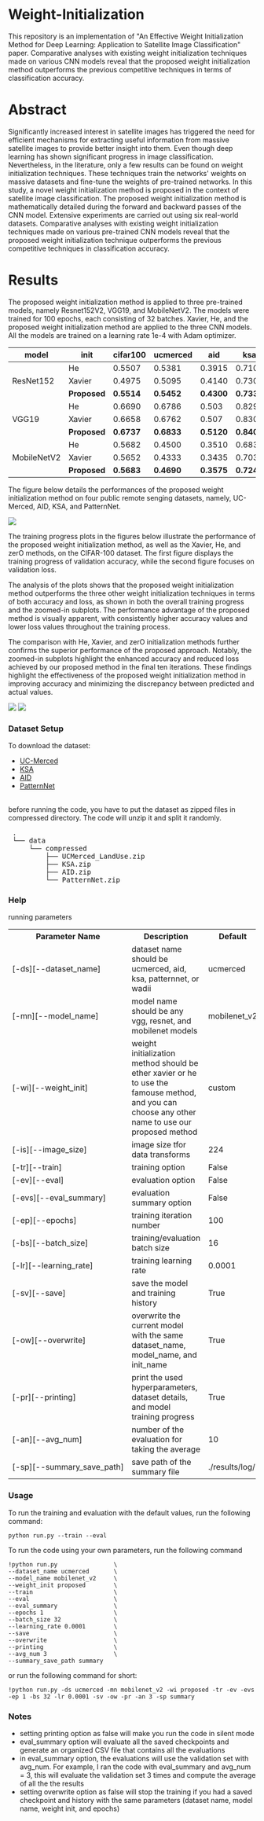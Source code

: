 # Weight-Initialization
This repository is an implementation of "An Effective Weight Initialization Method for Deep Learning: Application to Satellite Image Classification" paper. Comparative analyses with existing weight initialization techniques made on various CNN models reveal that the proposed weight initialization method outperforms the previous competitive techniques in terms of classification accuracy. 

# Abstract
Significantly increased interest in satellite images has triggered the need for efficient mechanisms for extracting useful information from massive satellite images to provide better insight into them. Even though deep learning has shown significant progress in image classification. Nevertheless, in the literature, only a few results can be found on weight initialization techniques. These techniques train the networks' weights on massive datasets and fine-tune the weights of pre-trained networks. In this study, a novel weight initialization method is proposed in the context of satellite image classification. The proposed weight initialization method is mathematically detailed during the forward and backward passes of the CNN model. Extensive experiments are carried out using six real-world datasets. Comparative analyses with existing weight initialization techniques made on various pre-trained CNN models reveal that the proposed weight initialization technique outperforms the previous competitive techniques in classification accuracy.

# Results
The proposed weight initialization method is applied to three pre-trained models, namely Resnet152V2, VGG19, and MobileNetV2. The models were trained for 100 epochs, each consisting of 32 batches. Xavier, He, and the proposed weight initialization method are applied to the three CNN models. All the models are trained on a learning rate 1e-4 with Adam optimizer. 

<table>
<thead>
  <tr>
    <th>model</th>
    <th>init</th>
    <th>cifar100</th>
    <th>ucmerced</th>
    <th>aid</th>
    <th>ksa</th>
    <th>patternnet</th>
  </tr>
</thead>
<tbody>
  <tr>
    <td rowspan="3">ResNet152</td>
    <td>He</td>
    <td>0.5507</td>
    <td>0.5381</td>
    <td>0.3915</td>
    <td>0.7108</td>
    <td>0.7298</td>
  </tr>
  <tr>
    <td>Xavier</td>
    <td>0.4975</td>
    <td>0.5095</td>
    <td>0.4140</td>
    <td>0.7308</td>
    <td>0.7451</td>
  </tr>
  <tr>
    <td><b>Proposed</b></td>
    <td><b>0.5514</b></td>
    <td><b>0.5452</b></td>
    <td><b>0.4300</b></td>
    <td><b>0.7338</b></td>
    <td><b>0.7896</b></td>
  </tr>
  <tr>
    <td rowspan="3">VGG19</td>
    <td>He</td>
    <td>0.6690</td>
    <td>0.6786</td>
    <td>0.503</td>
    <td>0.8292</td>
    <td>0.8461</td>
  </tr>
  <tr>
    <td>Xavier</td>
    <td>0.6658</td>
    <td>0.6762</td>
    <td>0.507</td>
    <td>0.8308</td>
    <td>0.8362</td>
  </tr>
  <tr>
    <td><b>Proposed</b></td>
    <td><b>0.6737</b></td>
    <td><b>0.6833</b></td>
    <td><b>0.5120</b></td>
    <td><b>0.8400</b></td>
    <td><b>0.8462</b></td>
  </tr>
  <tr>
    <td rowspan="3">MobileNetV2</td>
    <td>He</td>
    <td>0.5682</td>
    <td>0.4500</td>
    <td>0.3510</td>
    <td>0.6831</td>
    <td>0.7298</td>
  </tr>
  <tr>
    <td>Xavier</td>
    <td>0.5652</td>
    <td>0.4333</td>
    <td>0.3435</td>
    <td>0.7031</td>
    <td>0.7451</td>
  </tr>
  <tr>
    <td><b>Proposed</b></td>
    <td><b>0.5683</b></td>
    <td><b>0.4690</b></td>
    <td><b>0.3575</b></td>
    <td><b>0.7246</b></td>
    <td><b>0.7896</b></td>
  </tr>
</tbody>
</table>
  
The figure below details the performances of the proposed weight initialization method on four public remote senging datasets, namely, UC-Merced, AID, KSA, and PatternNet.

<img src="https://raw.githubusercontent.com/WadiiBoulila/Weight-Initialization/main/docs/img1.png" />

The training progress plots in the figures below illustrate the performance of the proposed weight initialization method, as well as the Xavier, He, and zerO methods, on the CIFAR-100 dataset. The first figure displays the training progress of validation accuracy, while the second figure focuses on validation loss.

The analysis of the plots shows that the proposed weight initialization method outperforms the three other weight initialization techniques in terms of both accuracy and loss, as shown in both the overall training progress and the zoomed-in subplots. The performance advantage of the proposed method is visually apparent, with consistently higher accuracy values and lower loss values throughout the training process.

The comparison with He, Xavier, and zerO initialization methods further confirms the superior performance of the proposed approach. Notably, the zoomed-in subplots highlight the enhanced accuracy and reduced loss achieved by our proposed method in the final ten iterations. These findings highlight the effectiveness of the proposed weight initialization method in improving accuracy and minimizing the discrepancy between predicted and actual values.

<img src="https://raw.githubusercontent.com/WadiiBoulila/Weight-Initialization/main/docs/img2.png" />
<img src="https://raw.githubusercontent.com/WadiiBoulila/Weight-Initialization/main/docs/img3.png" />

### Dataset Setup
To download the dataset:
<ul>
  <li><a href="http://weegee.vision.ucmerced.edu/datasets/landuse.html">UC-Merced</a></li>
  <li><a href="https://drive.google.com/file/d/1H400Qamkl7oVCvvMzcQ72N0-jEZuegk5/view?usp=sharing">KSA</a></li>
  <li><a href="https://captain-whu.github.io/AID/">AID</a></li>
  <li><a href="https://sites.google.com/view/zhouwx/dataset">PatternNet</a></li>
</ul>
<br>
before running the code, you have to put the dataset as zipped files in compressed directory. The code will unzip it and split it randomly.
<pre>
 .
 └── data 
     └── compressed 
         ├── UCMerced_LandUse.zip 
         ├── KSA.zip 
         ├── AID.zip
         └── PatternNet.zip 
</pre>

### Help
running parameters
<table>
  <tr>
    <th>Parameter Name</th>
    <th>Description</th>
    <th>Default</th>
  </tr>
  <tr>
    <td>[-ds][--dataset_name]</td>
    <td>dataset name should be ucmerced, aid, ksa, patternnet, or wadii</td>
    <td>ucmerced</td>
  </tr>
  <tr>
    <td>[-mn][--model_name]</td>
    <td>model name should be any vgg, resnet, and mobilenet models</td>
    <td>mobilenet_v2</td>
  </tr>
  <tr>
    <td>[-wi][--weight_init]</td>
    <td>weight initialization method should be ether xavier or he to use the famouse method, and you can choose any other name to use our proposed method</td>
    <td>custom</td>
  </tr>
  <tr>
    <td>[-is][--image_size]</td>
    <td>image size tfor data transforms</td>
    <td>224</td>
  </tr>
  <tr>
    <td>[-tr][--train]</td>
    <td>training option</td>
    <td>False</td>
  </tr>
  <tr>
    <td>[-ev][--eval]</td>
    <td>evaluation option</td>
    <td>False</td>
  </tr>
  <tr>
    <td>[-evs][--eval_summary]</td>
    <td>evaluation summary option</td>
    <td>False</td>
  </tr>
  <tr>
    <td>[-ep][--epochs]</td>
    <td>training iteration number</td>
    <td>100</td>
  </tr>
  <tr>
    <td>[-bs][--batch_size]</td>
    <td>training/evaluation batch size</td>
    <td>16</td>
  </tr>
  <tr>
    <td>[-lr][--learning_rate]</td>
    <td>training learning rate</td>
    <td>0.0001</td>
  </tr>
  <tr>
    <td>[-sv][--save]</td>
    <td>save the model and training history</td>
    <td>True</td>
  </tr>
  <tr>
    <td>[-ow][--overwrite]</td>
    <td>overwrite the current model with the same dataset_name, model_name, and init_name</td>
    <td>True</td>
  </tr>
  <tr>
    <td>[-pr][--printing]</td>
    <td>print the used hyperparameters, dataset details, and model training progress</td>
    <td>True</td>
  </tr>
  <tr>
    <td>[-an][--avg_num]</td>
    <td>number of the evaluation for taking the average</td>
    <td>10</td>
  </tr>
  <tr>
    <td nowrap>[-sp][--summary_save_path]</td>
    <td>save path of the summary file</td>
    <td>./results/log/</td>
  </tr>
</table>


### Usage
To run the training and evaluation with the default values, run the following command:
```
python run.py --train --eval
```
To run the code using your own parameters, run the following command
```
!python run.py                \
--dataset_name ucmerced       \
--model_name mobilenet_v2     \
--weight_init proposed        \
--train                       \
--eval                        \
--eval_summary                \
--epochs 1                    \
--batch_size 32               \
--learning_rate 0.0001        \
--save                        \
--overwrite                   \
--printing                    \
--avg_num 3                   \
--summary_save_path summary
```
or run the following command for short:
```
!python run.py -ds ucmerced -mn mobilenet_v2 -wi proposed -tr -ev -evs -ep 1 -bs 32 -lr 0.0001 -sv -ow -pr -an 3 -sp summary
```

### Notes
<ul>
  <li>setting printing option as false will make you run the code in silent mode</li>
  <li>eval_summary option will evaluate all the saved checkpoints and generate an organized CSV file that contains all the evaluations</li>
  <li>in eval_summary option, the evaluations will use the validation set with avg_num. For example, I ran the code with eval_summary and avg_num = 3, this will evaluate the validation set 3 times and compute the average of all the the results</li>
  <li>setting overwrite option as false will stop the training if you had a saved checkpoint and history with the same parameters (dataset name, model name, weight init, and epochs)</li>
</ul>
